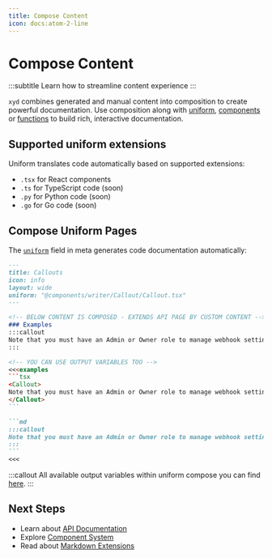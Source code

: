 ```yaml
---
title: Compose Content
icon: docs:atom-2-line
---
```


# Compose Content
:::subtitle
Learn how to streamline content experience
:::

`xyd` combines generated and manual content into composition to create powerful documentation. Use composition along with [uniform](/docs/reference/meta/uniform), [components](/docs/components) or [functions](/docs/reference/functions/overview) to build rich, interactive documentation.

## Supported uniform extensions
Uniform translates code automatically based on supported extensions:

* `.tsx` for React components
* `.ts` for TypeScript code (soon)
* `.py` for Python code (soon)
* `.go` for Go code (soon)

## Compose Uniform Pages

The [`uniform`](/docs/reference/meta/uniform) field in meta generates code documentation automatically:

~~~md
---
title: Callouts
icon: info
layout: wide
uniform: "@components/writer/Callout/Callout.tsx"
---

<!-- BELOW CONTENT IS COMPOSED - EXTENDS API PAGE BY CUSTOM CONTENT -->
### Examples
:::callout
Note that you must have an Admin or Owner role to manage webhook settings.
:::

<!-- YOU CAN USE OUTPUT VARIABLES TOO -->
<<<examples
```tsx
<Callout>
Note that you must have an Admin or Owner role to manage webhook settings.
</Callout>
```

```md
:::callout
Note that you must have an Admin or Owner role to manage webhook settings.
:::
```
<<<
~~~

:::callout
All available output variables within uniform compose you can find [here](/docs/reference/composer/uniform/output-variables). 
:::

## Next Steps

- Learn about [API Documentation](/docs/guides/openapi)
- Explore [Component System](/docs/components)
- Read about [Markdown Extensions](/docs/guides/markdown-extensions)